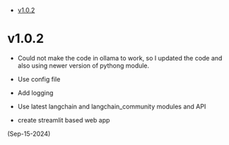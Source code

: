 <!-- TOC -->

- [v1.0.2](#v102)

<!-- /TOC -->

# v1.0.2

* Could not make the code in ollama to work, so I updated the code and also
using newer version of pythong module.

* Use config file 

* Add logging

* Use latest langchain and langchain_community modules and API

* create streamlit based web app

(Sep-15-2024)
